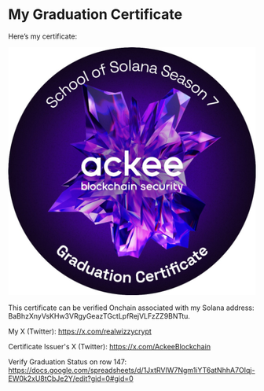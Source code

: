 # My Graduation Certificate

Here’s my certificate:

![Graduation Certificate](Graduation_Certificate.JPG)

This certificate can be verified Onchain associated with my Solana address: BaBhzXnyVsKHw3VRgyGeazTGctLpfRejVLFzZZ9BNTtu.

My X (Twitter): https://x.com/realwizzycrypt

Certificate Issuer's X (Twitter): https://x.com/AckeeBlockchain

Verify Graduation Status on row 147: https://docs.google.com/spreadsheets/d/1JxtRVIW7Ngm1iYT6atNhhA7OIqj-EW0k2xU8tCbJe2Y/edit?gid=0#gid=0

